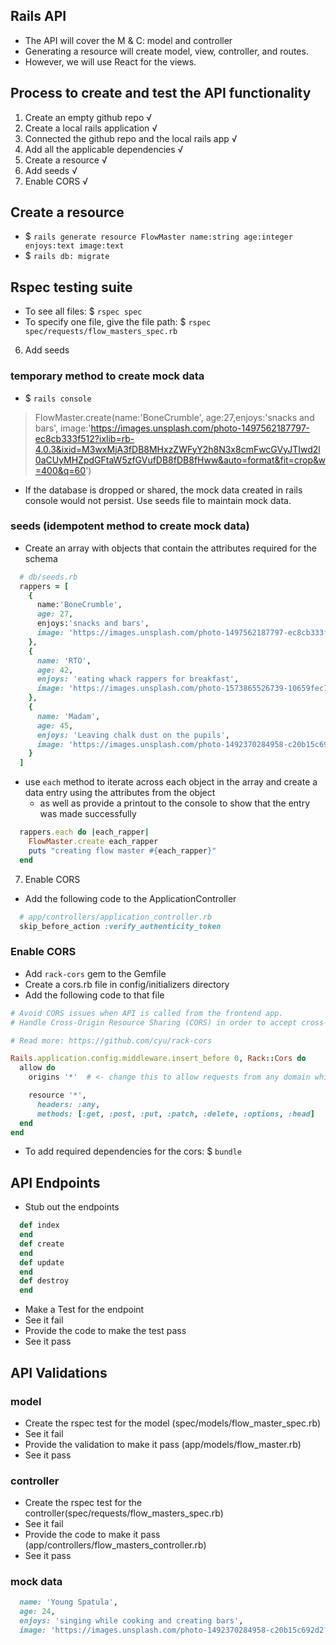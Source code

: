 ## Rails API
- The API will cover the M & C: model and controller
- Generating a resource will create model, view, controller, and routes.
- However, we will use React for the views.

## Process to create and test the API functionality
1. Create an empty github repo √
2. Create a local rails application √
3. Connected the github repo and the local rails app √
4. Add all the applicable dependencies √
5. Create a resource √
6. Add seeds √
7. Enable CORS √

## Create a resource
- $ `rails generate resource FlowMaster name:string age:integer enjoys:text image:text`
- $ `rails db: migrate`

## Rspec testing suite
- To see all files: $ `rspec spec`
- To specify one file, give the file path: $ `rspec spec/requests/flow_masters_spec.rb`

6. Add seeds  
### temporary method to create mock data
- $ `rails console` 
> FlowMaster.create(name:'BoneCrumble', age:27,enjoys:'snacks and bars', image:'https://images.unsplash.com/photo-1497562187797-ec8cb333f512?ixlib=rb-4.0.3&ixid=M3wxMjA3fDB8MHxzZWFyY2h8N3x8cmFwcGVyJTIwd2l0aCUyMHZpdGFtaW5zfGVufDB8fDB8fHww&auto=format&fit=crop&w=400&q=60')
- If the database is dropped or shared, the mock data created in rails console would not persist. Use seeds file to maintain mock data.

### seeds (idempotent method to create mock data)
- Create an array with objects that contain the attributes required for the schema
```rb
  # db/seeds.rb
  rappers = [
    {
      name:'BoneCrumble',
      age: 27,
      enjoys:'snacks and bars',
      image: 'https://images.unsplash.com/photo-1497562187797-ec8cb333f512?ixlib=rb-4.0.3&ixid=M3wxMjA3fDB8MHxzZWFyY2h8N3x8cmFwcGVyJTIwd2l0aCUyMHZpdGFtaW5zfGVufDB8fDB8fHww&auto=format&fit=crop&w=400&q=60'
    },
    {
      name: 'RTO',
      age: 42,
      enjoys: 'eating whack rappers for breakfast',
      image: 'https://images.unsplash.com/photo-1573865526739-10659fec78a5?ixlib=rb-1.2.1&ixid=MnwxMjA3fDB8MHxwaG90by1wYWdlfHx8fGVufDB8fHx8&auto=format&fit=crop&w=1015&q=80'
    },
    {
      name: 'Madam',
      age: 45,
      enjoys: 'Leaving chalk dust on the pupils',
      image: 'https://images.unsplash.com/photo-1492370284958-c20b15c692d2?ixlib=rb-1.2.1&ixid=MnwxMjA3fDB8MHxwaG90by1wYWdlfHx8fGVufDB8fHx8&auto=format&fit=crop&w=1049&q=80'
    }
  ]
```
- use `each` method to iterate across each object in the array and create a data entry using the attributes from the object 
  - as well as provide a printout to the console to show that the entry was made successfully
```rb
  rappers.each do |each_rapper|
    FlowMaster.create each_rapper
    puts "creating flow master #{each_rapper}"
  end
```

7. Enable CORS
- Add the following code to the ApplicationController
```rb
  # app/controllers/application_controller.rb
  skip_before_action :verify_authenticity_token
```
### Enable CORS
- Add `rack-cors` gem to the Gemfile
- Create a cors.rb file in config/initializers directory
- Add the following code to that file
```rb
# Avoid CORS issues when API is called from the frontend app.
# Handle Cross-Origin Resource Sharing (CORS) in order to accept cross-origin AJAX requests.

# Read more: https://github.com/cyu/rack-cors

Rails.application.config.middleware.insert_before 0, Rack::Cors do
  allow do
    origins '*'  # <- change this to allow requests from any domain while in development.

    resource '*',
      headers: :any,
      methods: [:get, :post, :put, :patch, :delete, :options, :head]
  end
end
```
- To add required dependencies for the cors: $ `bundle`


## API Endpoints
- Stub out the endpoints
```rb
  def index
  end
  def create
  end
  def update
  end
  def destroy
  end
```
- Make a Test for the endpoint
- See it fail
- Provide the code to make the test pass
- See it pass

## API Validations
### model
- Create the rspec test for the model (spec/models/flow_master_spec.rb)
- See it fail 
- Provide the validation to make it pass (app/models/flow_master.rb)
- See it pass

### controller
- Create the rspec test for the controller(spec/requests/flow_masters_spec.rb)
- See it fail 
- Provide the code to make it pass (app/controllers/flow_masters_controller.rb)
- See it pass

### mock data
```rb
  name: 'Young Spatula',
  age: 24,
  enjoys: 'singing while cooking and creating bars',
  image: 'https://images.unsplash.com/photo-1492370284958-c20b15c692d2?ixlib=rb-1.2.1&ixid=MnwxMjA3fDB8MHxwaG90by1wYWdlfHx8fGVufDB8fHx8&auto=format&fit=crop&w=1049&q=80'
```
